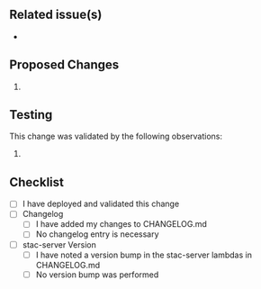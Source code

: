 ## Related issue(s)

-

## Proposed Changes

1. 

## Testing

This change was validated by the following observations:

1. 

## Checklist

- [ ] I have deployed and validated this change
- [ ] Changelog
  - [ ] I have added my changes to CHANGELOG.md
  - [ ] No changelog entry is necessary
- [ ] stac-server Version
  - [ ] I have noted a version bump in the stac-server lambdas in CHANGELOG.md
  - [ ] No version bump was performed
